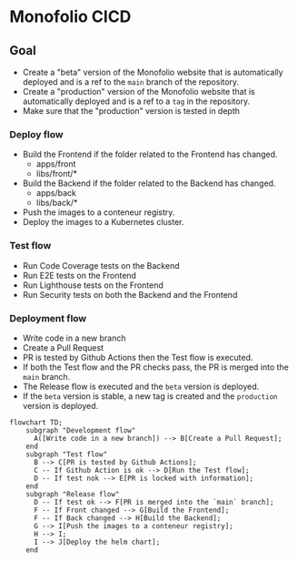 # Monofolio CICD

## Goal

- Create a "beta" version of the Monofolio website that is automatically deployed and is a ref to the `main` branch of the repository.
- Create a "production" version of the Monofolio website that is automatically deployed and is a ref to a `tag` in the repository.
- Make sure that the "production" version is tested in depth

### Deploy flow

- Build the Frontend if the folder related to the Frontend has changed.
  - apps/front
  - libs/front/*
- Build the Backend if the folder related to the Backend has changed.
  - apps/back
  - libs/back/*
- Push the images to a conteneur registry.
- Deploy the images to a Kubernetes cluster.

### Test flow

- Run Code Coverage tests on the Backend
- Run E2E tests on the Frontend
- Run Lighthouse tests on the Frontend
- Run Security tests on both the Backend and the Frontend

### Deployment flow

- Write code in a new branch
- Create a Pull Request
- PR is tested by Github Actions then the Test flow is executed.
- If both the Test flow and the PR checks pass, the PR is merged into the `main` branch.
- The Release flow is executed and the `beta` version is deployed.
- If the `beta` version is stable, a new tag is created and the `production` version is deployed.

```mermaid
flowchart TD;
    subgraph "Development flow"
      A([Write code in a new branch]) --> B[Create a Pull Request];
    end
    subgraph "Test flow"
      B --> C[PR is tested by Github Actions];
      C -- If Github Action is ok --> D[Run the Test flow];
      D -- If test nok --> E[PR is locked with information];
    end
    subgraph "Release flow"
      D -- If test ok --> F[PR is merged into the `main` branch];
      F -- If Front changed --> G[Build the Frontend];
      F -- If Back changed --> H[Build the Backend];
      G --> I[Push the images to a conteneur registry];
      H --> I;
      I --> J[Deploy the helm chart];
    end

```

